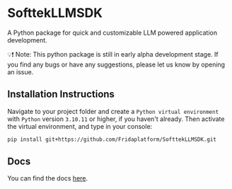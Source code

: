 # SofttekLLMSDK

A Python package for quick and customizable LLM powered application development.

💡❗️ Note: This python package is still in early alpha development stage. If you find any bugs or have any suggestions, please let us know by opening an issue.

## Installation Instructions

Navigate to your project folder and create a `Python virtual environment` with `Python` version `3.10.11` or higher, if you haven't already. Then activate the virtual environment, and type in your console:

```bash
pip install git+https://github.com/Fridaplatform/SofttekLLMSDK.git
```

## Docs

You can find the docs [here](./docs/README.md).

